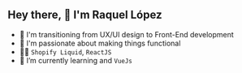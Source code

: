 ## Hey there, 👋 I'm Raquel López
- 👀  I'm transitioning from UX/UI design to Front-End development
- 💞️  I'm passionate about making things functional
- 👩‍💻  `Shopify Liquid`, `ReactJS`  
- 🌱  I’m currently learning and `VueJs`

<!---
raqlo/raqlo is a ✨ special ✨ repository because its `README.md` (this file) appears on your GitHub profile.
You can click the Preview link to take a look at your changes.
--->
